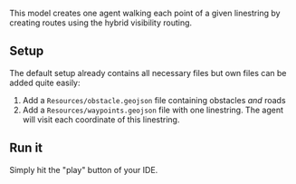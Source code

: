 This model creates one agent walking each point of a given linestring by creating routes using the hybrid visibility routing.

## Setup

The default setup already contains all necessary files but own files can be added quite easily:

1. Add a `Resources/obstacle.geojson` file containing obstacles *and* roads
2. Add a `Resources/waypoints.geojson` file with one linestring. The agent will visit each coordinate of this linestring.

## Run it

Simply hit the "play" button of your IDE.

